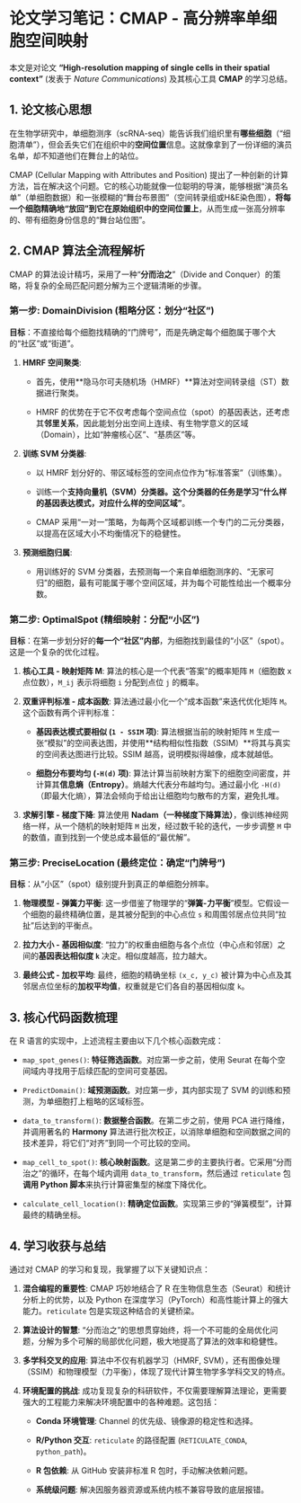 
# 论文学习笔记：CMAP - 高分辨率单细胞空间映射

本文是对论文 **“High-resolution mapping of single cells in their spatial context”** (发表于 _Nature Communications_) 及其核心工具 **CMAP** 的学习总结。

## 1. 论文核心思想

在生物学研究中，单细胞测序（scRNA-seq）能告诉我们组织里有**哪些细胞**（“细胞清单”），但会丢失它们在组织中的**空间位置**信息。这就像拿到了一份详细的演员名单，却不知道他们在舞台上的站位。

CMAP (Cellular Mapping with Attributes and Position) 提出了一种创新的计算方法，旨在解决这个问题。它的核心功能就像一位聪明的导演，能够根据“演员名单”（单细胞数据）和一张模糊的“舞台布景图”（空间转录组或H&E染色图），**将每一个细胞精确地“放回”到它在原始组织中的空间位置上**，从而生成一张高分辨率的、带有细胞身份信息的“舞台站位图”。

## 2. CMAP 算法全流程解析

CMAP 的算法设计精巧，采用了一种“**分而治之**”（Divide and Conquer）的策略，将复杂的全局匹配问题分解为三个逻辑清晰的步骤。

### 第一步: DomainDivision (粗略分区：划分“社区”)

**目标**：不直接给每个细胞找精确的“门牌号”，而是先确定每个细胞属于哪个大的“社区”或“街道”。

1. **HMRF 空间聚类**:
    
    - 首先，使用**隐马尔可夫随机场（HMRF）**算法对空间转录组（ST）数据进行聚类。
        
    - HMRF 的优势在于它不仅考虑每个空间点位（spot）的基因表达，还考虑其**邻里关系**，因此能划分出空间上连续、有生物学意义的区域（Domain），比如“肿瘤核心区”、“基质区”等。
        
2. **训练 SVM 分类器**:
    
    - 以 HMRF 划分好的、带区域标签的空间点位作为“标准答案”（训练集）。
        
    - 训练一个**支持向量机（SVM）**分类器。这个分类器的任务是学习**“什么样的基因表达模式，对应什么样的空间区域”**。
        
    - CMAP 采用“一对一”策略，为每两个区域都训练一个专门的二元分类器，以提高在区域大小不均衡情况下的稳健性。
        
3. **预测细胞归属**:
    
    - 用训练好的 SVM 分类器，去预测每一个来自单细胞测序的、“无家可归”的细胞，最有可能属于哪个空间区域，并为每个可能性给出一个概率分数。
        

### 第二步: OptimalSpot (精细映射：分配“小区”)

**目标**：在第一步划分好的**每一个“社区”内部**，为细胞找到最佳的“小区”（spot）。这是一个复杂的优化过程。

1. **核心工具 - 映射矩阵 M**: 算法的核心是一个代表“答案”的概率矩阵 `M`（细胞数 x 点位数），`M_ij` 表示将细胞 `i` 分配到点位 `j` 的概率。
    
2. **双重评判标准 - 成本函数**: 算法通过最小化一个“成本函数”来迭代优化矩阵 `M`。这个函数有两个评判标准：
    
    - **基因表达模式要相似 (`1 - SSIM` 项)**: 算法根据当前的映射矩阵 `M` 生成一张“模拟”的空间表达图，并使用**结构相似性指数（SSIM）**将其与真实的空间表达图进行比较。SSIM 越高，说明模拟得越像，成本就越低。
        
    - **细胞分布要均匀 (`-H(d)` 项)**: 算法计算当前映射方案下的细胞空间密度，并计算其**信息熵（Entropy）**。熵越大代表分布越均匀。通过最小化 `-H(d)`（即最大化熵），算法会倾向于给出让细胞均匀散布的方案，避免扎堆。
        
3. **求解引擎 - 梯度下降**: 算法使用 **Nadam（一种梯度下降算法）**，像训练神经网络一样，从一个随机的映射矩阵 `M` 出发，经过数千轮的迭代，一步步调整 `M` 中的数值，直到找到一个使总成本最低的“最优解”。
    

### 第三步: PreciseLocation (最终定位：确定“门牌号”)

**目标**：从“小区”（spot）级别提升到真正的单细胞分辨率。

1. **物理模型 - 弹簧力平衡**: 这一步借鉴了物理学的“**弹簧-力平衡**”模型。它假设一个细胞的最终精确位置，是其被分配到的中心点位 `s` 和周围邻居点位共同“拉扯”后达到的平衡点。
    
2. **拉力大小 - 基因相似度**: “拉力”的权重由细胞与各个点位（中心点和邻居）之间的**基因表达相似度 `k`** 决定。相似度越高，拉力越大。
    
3. **最终公式 - 加权平均**: 最终，细胞的精确坐标 `(x_c, y_c)` 被计算为中心点及其邻居点位坐标的**加权平均值**，权重就是它们各自的基因相似度 `k`。
    

## 3. 核心代码函数梳理

在 R 语言的实现中，上述流程主要由以下几个核心函数完成：

- `map_spot_genes()`: **特征筛选函数**。对应第一步之前，使用 Seurat 在每个空间域内寻找用于后续匹配的空间可变基因。
    
- `PredictDomain()`: **域预测函数**。对应第一步，其内部实现了 SVM 的训练和预测，为单细胞打上粗略的区域标签。
    
- `data_to_transform()`: **数据整合函数**。在第二步之前，使用 PCA 进行降维，并调用著名的 **Harmony** 算法进行批次校正，以消除单细胞和空间数据之间的技术差异，将它们“对齐”到同一个可比较的空间。
    
- `map_cell_to_spot()`: **核心映射函数**。这是第二步的主要执行者。它采用“分而治之”的循环，在每个域内调用 `data_to_transform`，然后通过 `reticulate` 包**调用 Python 脚本**来执行计算密集型的梯度下降优化。
    
- `calculate_cell_location()`: **精确定位函数**。实现第三步的“弹簧模型”，计算最终的精确坐标。
    

## 4. 学习收获与总结

通过对 CMAP 的学习和复现，我掌握了以下关键知识点：

1. **混合编程的重要性**: CMAP 巧妙地结合了 R 在生物信息生态（Seurat）和统计分析上的优势，以及 Python 在深度学习（PyTorch）和高性能计算上的强大能力。`reticulate` 包是实现这种结合的关键桥梁。
    
2. **算法设计的智慧**: “分而治之”的思想贯穿始终，将一个不可能的全局优化问题，分解为多个可解的局部优化问题，极大地提高了算法的效率和稳健性。
    
3. **多学科交叉的应用**: 算法中不仅有机器学习（HMRF, SVM），还有图像处理（SSIM）和物理模型（力平衡），体现了现代计算生物学多学科交叉的特点。
    
4. **环境配置的挑战**: 成功复现复杂的科研软件，不仅需要理解算法理论，更需要强大的工程能力来解决环境配置中的各种难题。这包括：
    
    - **Conda 环境管理**: Channel 的优先级、镜像源的稳定性和选择。
        
    - **R/Python 交互**: `reticulate` 的路径配置 (`RETICULATE_CONDA`, `python_path`)。
        
    - **R 包依赖**: 从 GitHub 安装非标准 R 包时，手动解决依赖问题。
        
    - **系统级问题**: 解决因服务器资源或系统内核不兼容导致的底层报错。
        

